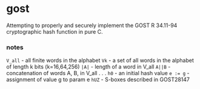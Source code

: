 # gost
Attempting to properly and securely implement the GOST R 34.11-94 cryptographic hash function in pure C.



### notes
`V_all` - all finite words in the alphabet
`Vk` - a set of all words in the alphabet of length
       k bits (k=16,64,256)
`|A|` - length of a word in V_all
`A||B` - concatenation of words A, B, in V_all
.
.
.
`h0` - an initial hash value
`e := g` - assignment of value g to param e
`hUZ` - S-boxes described in GOST28147
